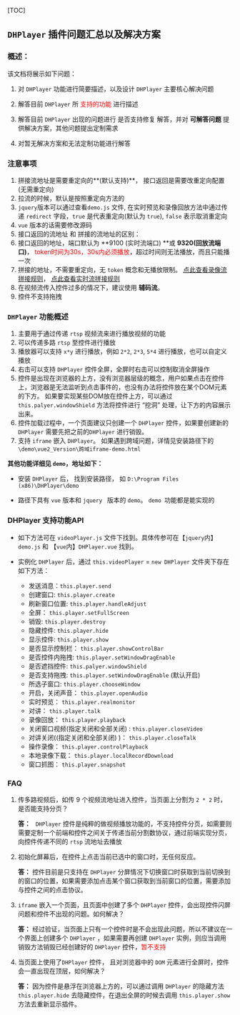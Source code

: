 [TOC]

## `DHPlayer` 插件问题汇总以及解决方案

### 概述：

该文档将展示如下问题：

1. 对 `DHPlayer` 功能进行简要描述，以及设计 `DHPlayer` 主要核心解决问题

2.  解答目前 `DHPlayer` 所 <font color="red">支持的功能</font> 进行描述
3. 解答目前 `DHPlayer` 出现的问题进行 是否支持修复 解答，并对 **可解答问题** 提供解决方案，其他问题提出定制需求
4. 对暂无解决方案和无法定制功能进行解答



### 注意事项

1.  拼接流地址是需要重定向的**(默认支持)**， 接口返回是需要改重定向配置(无需重定向)
2.  拉流的时候，默认是按照重定向方法的
   1. `jquery`版本可以通过查看`demo.js` 文件,  在实时预览和录像回放方法中通过传递 `redirect` 字段，`true` 是代表重定向(默认为 `true`),  `false` 表示取消重定向
   2.  `vue` 版本的话需要修改源码
3.  接口返回的流地址  和  拼接的流地址的区别：
   1. 接口返回的地址，端口默认为 **9100 (实时流端口) **或  **9320(回放流端口)**， <font color="red">token时间为30s，30s内必须播放</font>，超过时间则无法播放，而且只能播一次
   2. 拼接的地址，不需要重定向，无 `token` 概念和无播放限制。 [点此查看录像流拼接规则](https://open-icc.dahuatech.com/iccdoc/enterprisebase/5.0.10/wiki/admin/videoIntercom-scheme.html#%E8%8E%B7%E5%8F%96%E5%BD%95%E5%83%8F%E6%B5%81%E5%9C%B0%E5%9D%80%E6%B5%81%E7%A8%8B%EF%BC%9BRTSP%E6%96%B9%E6%A1%88)， [点此查看实时流拼接规则](https://open-icc.dahuatech.com/iccdoc/enterprisebase/5.0.10/wiki/admin/pull-scheme.html#RTSP%E6%96%B9%E6%A1%88)
4.  在视频流传入控件过多的情况下，建议使用 **辅码流**。
5.  控件不支持拖拽



### `DHPlayer` 功能概述

1.  主要用于通过传递 `rtsp` 视频流来进行播放视频的功能
2.  可以传递多路 `rtsp` 至控件进行播放
3.  播放器可以支持  `x*y` 进行播放，例如 `2*2`, `2*3`, `5*4` 进行播放，也可以自定义播放
4.  右击可以支持 `DHPlayer` 控件全屏，全屏时右击可以控制取消全屏操作
5.  控件是出现在浏览器的上方，没有浏览器层级的概念，用户如果点击在控件上，浏览器是无法监听到点击事件的，也没有办法将控件放在某个DOM元素的下方。 如果要实现某些DOM放在控件上方，可以通过 `this.palyer.windowShield` 方法将控件进行 “挖洞” 处理，让下方的内容展示出来。
6.  控件加载过程中，一个页面建议只创建一个 `DHPlayer` 控件，如果要创建新的 `DHPlayer` 需要先把之前的`DHPlayer` 进行销毁。
7.  支持 `iframe` 嵌入 `DHPlayer`。 如果遇到跨域问题，详情见安装路径下的  `\demo\vue2_Version\跨域iframe-demo.html` 



**其他功能详细见 `demo`，地址如下：** 

- 安装 `DHPlayer` 后， 找到安装路径， 如 `D:\Program Files (x86)\DHPlayer\demo` 

- 路径下具有 `vue` 版本和 `jquery ` 版本的 `demo`。 `demo `功能都是能实现的




### DHPlayer 支持功能API

- 如下方法可在 `videoPlayer.js` 文件下找到。具体传参可在【`jquery`内】 `demo.js` 和 【`vue`内】`DHPlayer.vue` 找到。

- 实例化 `DHPlayer` 后，通过 `this.videoPlayer` =  `new DHPlayer` 文件夹下存在如下方法：
  - 发送消息：`this.player.send`
  - 创建窗口: `this.player.create`
  - 刷新窗口位置: `this.player.handleAdjust`
  - 全屏： `this.player.setFullScreen`
  - 销毁:  `this.player.destroy`
  - 隐藏控件: `this.player.hide`
  - 显示控件: `this.player.show`
  - 是否显示控制栏： `this.player.showControlBar`
  - 是否控件内拖拽: `this.player.setWindowDragEnable`
  - 是否遮挡控件: `this.palyer.windowShield`
  - 是否支持拖拽:  `this.player.setWindowDragEnable` (默认开启)
  - 所选子窗口: `this.player.chooseWindow`
  - 开启，关闭声音： `this.player.openAudio`
  - 实时预览： `this.player.realmonitor`
  - 对讲： `this.player.talk`
  - 录像回放： `this.player.playback`
  - 关闭窗口视频(指定关闭和全部关闭) :  `this.player.closeVideo`
  - 对讲关闭((指定关闭和全部关闭) )： `this.player.closeTalk`
  - 操作录像： `this.player.controlPlayback`
  - 本地录像下载： `this.player.localRecordDownload`
  - 窗口抓图： `this.player.snapshot`



### FAQ

1. 传多路视频后，如传 9 个视频流地址进入控件，当页面上分割为 `2 * 2` 时，是否能支持分页？

   **答：** ` DHPlayer` 控件是纯粹的做视频播放功能的，不支持控件分页，如需要则需要定制一个前端和控件之间关于传递当前分割数协议，通过前端实现分页，向控件传递不同的 `rtsp` 流地址去播放

2. 初始化屏幕后，在控件上点击当前已选中的窗口时，无任何反应。

   **答：** 控件目前是只支持在 `DHPlayer` 分屏情况下切换窗口时获取到当前切换到的窗口的位置，如果需要添加点击某个窗口获取到当前窗口的位置，需要添加与控件之间的点击协议。



3. `iframe` 嵌入一个页面，且页面中创建了多个 `DHPlayer`  控件，会出现控件闪屏问题和控件不出现的问题。如何解决？

   **答：** 经过验证，当页面上只有一个控件时是不会出现此问题，所以不建议在一个界面上创建多个 `DHPlayer` ，如果需要再创建 `DHPlayer` 实例，则应当调用销毁方法销毁已经创建好的 `DHPlayer` 控件，<font color="red">暂不支持</font>

   

5. 当页面上使用了`DHPlayer` 控件， 且对浏览器中的 `DOM` 元素进行全屏时，控件会一直出现在顶层，如何解决？

   **答：** 因为控件是悬浮在浏览器上方的，可以通过调用 `DHPlayer` 的隐藏方法`this.player.hide` 去隐藏控件，在退出全屏的时候去调用 `this.player.show`方法去重新显示插件。

